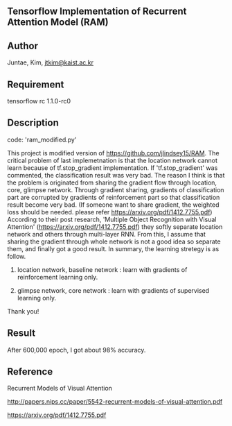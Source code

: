 ## Tensorflow Implementation of Recurrent Attention Model (RAM)


## Author

Juntae, Kim, jtkim@kaist.ac.kr

## Requirement

tensorflow rc 1.1.0-rc0

## Description

code: 'ram_modified.py'

This project is modified version of https://github.com/jlindsey15/RAM.
The critical problem of last implemetnation is that the location network cannot learn because of tf.stop_gradient implementation. 
If 'tf.stop_gradient' was commented, the classification result was very bad.
The reason I think is that the problem is originated from sharing the gradient flow through location, core, glimpse network.
Through gradient sharing, gradients of classification part are corrupted by gradients of reinforcement part so that classification result 
become very bad. (If someone want to share gradient, the weighted loss should be needed. please refer https://arxiv.org/pdf/1412.7755.pdf)
According to their post research, 'Multiple Object Recognition with Visual Attention' (https://arxiv.org/pdf/1412.7755.pdf) they 
softly separate location network and others through multi-layer RNN. From this, I assume that sharing the gradient through whole network 
is not a good idea so separate them, and finally got a good result. 
In summary, the learning stretegy is as follow. 

1. location network, baseline network : learn with gradients of reinforcement learning only.

2. glimpse network, core network : learn with gradients of supervised learning only.

Thank you!

## Result

After 600,000 epoch, I got about 98% accuracy.

## Reference

Recurrent Models of Visual Attention

http://papers.nips.cc/paper/5542-recurrent-models-of-visual-attention.pdf

https://arxiv.org/pdf/1412.7755.pdf
